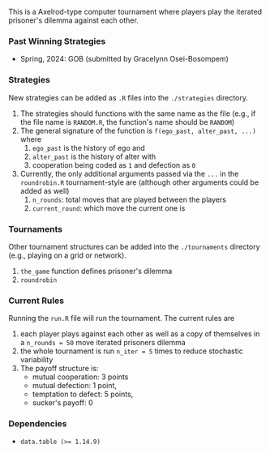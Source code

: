 This is a Axelrod-type computer tournament where players play the iterated prisoner's dilemma against each other. 

### Past Winning Strategies

- Spring, 2024: GOB (submitted by Gracelynn Osei-Bosompem)

### Strategies 

New strategies can be added as `.R` files into the `./strategies` directory. 

1. The strategies should functions with the same name as the file (e.g., if the file name is `RANDOM.R`, the function's name should be `RANDOM`)
2. The general signature of the function is `f(ego_past, alter_past, ...)` where
    1. `ego_past` is the history of ego and
    2. `alter_past` is the history of alter with
    3. cooperation being coded as `1` and defection as `0`
3. Currently, the only additional arguments passed via the `...` in the `roundrobin.R` tournament-style are (although other arguments could be added as well) 
    1. `n_rounds`: total moves that are played between the players
    2. `current_round`: which move the current one is


### Tournaments 

Other tournament structures can be added into the `./tournaments` directory (e.g., playing on a grid or network). 

1. `the_game` function defines prisoner's dilemma
2. `roundrobin`


### Current Rules 

Running the `run.R` file will run the tournament. The current rules are

1. each player plays against each other as well as a copy of themselves in a `n_rounds = 50` move iterated prisoners dilemma
2. the whole tournament is run `n_iter = 5` times to reduce stochastic variability
3. The payoff structure is:
    - mutual cooperation: 3 points
    - mutual defection: 1 point,
    - temptation to defect: 5 points,
    - sucker's payoff: 0

### Dependencies

- `data.table (>= 1.14.9)`
